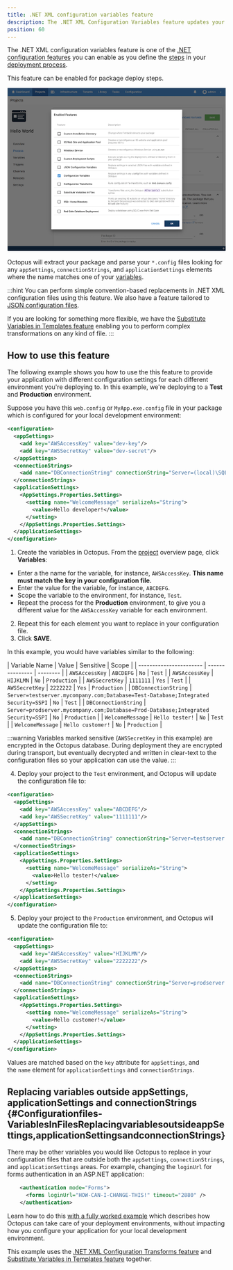 ```yaml
---
title: .NET XML configuration variables feature
description: The .NET XML Configuration Variables feature updates your .NET XML configuration files with the values from matching Octopus variables.
position: 60
---
```


The .NET XML configuration variables feature is one of the [.NET configuration features](/docs/deployment-process/configuration-features/index.md) you can enable as you define the [steps](/docs/deployment-process/steps/index.md) in your [deployment process](/docs/deployment-process/index.md).

This feature can be enabled for package deploy steps.

![.NET XML configuration variables screenshot](images/dotnet-xml-configuration-variables-feature.png "width=500")

Octopus will extract your package and parse your `*.config` files looking for any `appSettings`, `connectionStrings`, and `applicationSettings` elements where the name matches one of your [variables](/docs/projects/variables/index.md).

:::hint
You can perform simple convention-based replacements in .NET XML configuration files using this feature. We also have a feature tailored to [JSON configuration files](/docs/deployment-process/configuration-features/json-configuration-variables-feature.md).

If you are looking for something more flexible, we have the [Substitute Variables in Templates feature](/docs/deployment-process/configuration-features/substitute-variables-in-templates.md) enabling you to perform complex transformations on any kind of file.
:::

## How to use this feature

The following example shows you how to use the this feature to provide your application with different configuration settings for each different environment you're deploying to. In this example, we're deploying to a **Test** and **Production** environment.

Suppose you have this `web.config` or `MyApp.exe.config` file in your package which is configured for your local development environment:

```xml
<configuration>
  <appSettings>
    <add key="AWSAccessKey" value="dev-key"/>
    <add key="AWSSecretKey" value="dev-secret"/>
  </appSettings>
  <connectionStrings>
    <add name="DBConnectionString" connectionString="Server=(local)\SQLExpress;Database=Dev-Database;Integrated Security=SSPI" />
  </connectionStrings>
  <applicationSettings>
    <AppSettings.Properties.Settings>
      <setting name="WelcomeMessage" serializeAs="String">
        <value>Hello developer!</value>
      </setting>
    </AppSettings.Properties.Settings>
  </applicationSettings>
</configuration>
```

1. Create the variables in Octopus. From the [project](/docs/projects/index.md) overview page, click **Variables**:
  - Enter a the name for the variable, for instance, `AWSAccessKey`. **This name must match the key in your configuration file.**
  - Enter the value for the variable, for instance, `ABCDEFG`.
  - Scope the variable to the environment, for instance, `Test`.
  - Repeat the process for the **Production** environment, to give you a different value for the `AWSAccessKey` variable for each environment.
2. Repeat this for each element you want to replace in your configuration file.
3. Click **SAVE**.

In this example, you would have variables similar to the following:

| Variable Name    | Value     | Sensitive    | Scope    |
| ----------------------- | --------------- | -------- |
| `AWSAccessKey` | `ABCDEFG` | `No` | `Test` |
| `AWSAccessKey` | `HIJKLMN` | `No` | `Production` |
| `AWSSecretKey` | `1111111` | `Yes` | `Test` |
| `AWSSecretKey` | `2222222` | `Yes` | `Production` |
| `DBConnectionString` | `Server=testserver.mycompany.com;Database=Test-Database;Integrated Security=SSPI` | `No` | `Test` |
| `DBConnectionString` | `Server=prodserver.mycompany.com;Database=Prod-Database;Integrated Security=SSPI` | `No` | `Production` |
| `WelcomeMessage` | `Hello tester!` | `No` | `Test` |
| `WelcomeMessage` | `Hello customer!` | `No` | `Production` |

:::warning
Variables marked sensitive (`AWSSecretKey` in this example) are encrypted in the Octopus database. During deployment they are encrypted during transport, but eventually decrypted and written in clear-text to the configuration files so your application can use the value.
:::

4. Deploy your project to the `Test` environment, and Octopus will update the configuration file to:

```xml
<configuration>
  <appSettings>
    <add key="AWSAccessKey" value="ABCDEFG"/>
    <add key="AWSSecretKey" value="1111111"/>
  </appSettings>
  <connectionStrings>
    <add name="DBConnectionString" connectionString="Server=testserver.mycompany.com;Database=Test-Database;Integrated Security=SSPI" />
  </connectionStrings>
  <applicationSettings>
    <AppSettings.Properties.Settings>
      <setting name="WelcomeMessage" serializeAs="String">
        <value>Hello tester!</value>
      </setting>
    </AppSettings.Properties.Settings>
  </applicationSettings>
</configuration>
```

5. Deploy your project to the `Production` environment, and Octopus will update the configuration file to:

```xml
<configuration>
  <appSettings>
    <add key="AWSAccessKey" value="HIJKLMN"/>
    <add key="AWSSecretKey" value="2222222"/>
  </appSettings>
  <connectionStrings>
    <add name="DBConnectionString" connectionString="Server=prodserver.mycompany.com;Database=Prod-Database;Integrated Security=SSPI" />
  </connectionStrings>
  <applicationSettings>
    <AppSettings.Properties.Settings>
      <setting name="WelcomeMessage" serializeAs="String">
        <value>Hello customer!</value>
      </setting>
    </AppSettings.Properties.Settings>
  </applicationSettings>
</configuration>
```

Values are matched based on the `key` attribute for `appSettings`, and the `name` element for `applicationSettings` and `connectionStrings`.

## Replacing variables outside appSettings, applicationSettings and connectionStrings {#Configurationfiles-VariablesInFilesReplacingvariablesoutsideappSettings,applicationSettingsandconnectionStrings}

There may be other variables you would like Octopus to replace in your configuration files that are outside both the `appSettings`, `connectionStrings`, and `applicationSettings` areas. For example, changing the `loginUrl` for forms authentication in an ASP.NET application:

```xml
    <authentication mode="Forms">
      <forms loginUrl="HOW-CAN-I-CHANGE-THIS!" timeout="2880" />
    </authentication>
```

Learn how to do this [with a fully worked example](/docs/deployment-process/configuration-features/configuration-transforms/environment-specific-transforms-with-sensitive-values.md) which describes how Octopus can take care of your deployment environments, without impacting how you configure your application for your local development environment.

This example uses the [.NET XML Configuration Transforms feature](/docs/deployment-process/configuration-features/configuration-transforms/index.md) and [Substitute Variables in Templates feature](/docs/deployment-process/configuration-features/substitute-variables-in-templates.md) together.
